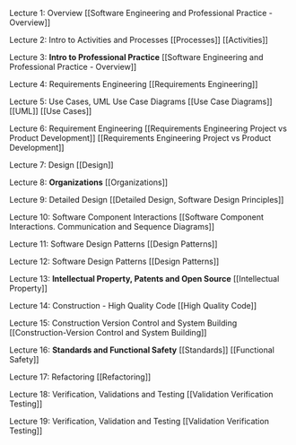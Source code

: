 Lecture 1: Overview
[[Software Engineering and Professional Practice - Overview]]

Lecture 2: Intro to Activities and Processes
[[Processes]]
[[Activities]]

Lecture 3:  **Intro to Professional Practice**
[[Software Engineering and Professional Practice - Overview]]

Lecture 4: Requirements Engineering
[[Requirements Engineering]]

Lecture 5: Use Cases, UML Use Case Diagrams
[[Use Case Diagrams]]
[[UML]]
[[Use Cases]]

Lecture 6: Requirement Engineering
[[Requirements Engineering Project vs Product Development]]
[[Requirements Engineering Project vs Product Development]]

Lecture 7: Design
[[Design]]

Lecture 8: **Organizations**
[[Organizations]]

Lecture 9: Detailed Design
[[Detailed Design, Software Design Principles]]

Lecture 10: Software Component Interactions
[[Software Component Interactions. Communication and Sequence Diagrams]]

Lecture 11: Software Design Patterns
[[Design Patterns]]

Lecture 12: Software Design Patterns
[[Design Patterns]]

Lecture 13: **Intellectual Property, Patents and Open Source**
[[Intellectual Property]]

Lecture 14: Construction - High Quality Code
[[High Quality Code]]

Lecture 15: Construction Version Control and System Building
[[Construction-Version Control and System Building]]

Lecture 16: **Standards and Functional Safety**
[[Standards]]
[[Functional Safety]]

Lecture 17: Refactoring
[[Refactoring]]

Lecture 18: Verification, Validations and Testing
[[Validation Verification Testing]]

Lecture 19: Verification, Validation and Testing
[[Validation Verification Testing]]

